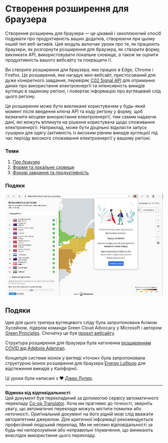 <!--
CO_OP_TRANSLATOR_METADATA:
{
  "original_hash": "b121a279a6ab39878491f3e572673515",
  "translation_date": "2025-08-27T22:09:09+00:00",
  "source_file": "5-browser-extension/README.md",
  "language_code": "uk"
}
-->
# Створення розширення для браузера

Створення розширень для браузера — це цікавий і захоплюючий спосіб подумати про продуктивність ваших додатків, створюючи при цьому інший тип веб-активів. Цей модуль включає уроки про те, як працюють браузери, як розгорнути розширення для браузера, як створити форму, викликати API, використовувати локальне сховище, а також як оцінити продуктивність вашого вебсайту та покращити її.

Ви створите розширення для браузера, яке працює в Edge, Chrome і Firefox. Це розширення, яке нагадує міні-вебсайт, пристосований для дуже конкретного завдання, перевіряє [C02 Signal API](https://www.co2signal.com) для отримання даних про використання електроенергії та інтенсивність викидів вуглецю в заданому регіоні, і повертає інформацію про вуглецевий слід цього регіону.

Це розширення може бути викликане користувачем у будь-який момент після введення ключа API та коду регіону у форму, щоб визначити місцеве використання електроенергії, тим самим надаючи дані, які можуть вплинути на рішення користувача щодо споживання електроенергії. Наприклад, може бути доцільно відкласти запуск сушарки для одягу (активність із високим рівнем викидів вуглецю) під час періоду високого споживання електроенергії у вашому регіоні.

### Теми

1. [Про браузер](1-about-browsers/README.md)
2. [Форми та локальне сховище](2-forms-browsers-local-storage/README.md)
3. [Фонові завдання та продуктивність](3-background-tasks-and-performance/README.md)

### Подяки

![зелене розширення для браузера](../../../translated_images/extension-screenshot.0e7f5bfa110e92e3875e1bc9405edd45a3d2e02963e48900adb91926a62a5807.uk.png)

## Подяки

Ідея для цього тригера вуглецевого сліду була запропонована Асімом Хусейном, лідером команди Green Cloud Advocacy у Microsoft і автором [Green Principles](https://principles.green/). Спочатку це був [проєкт вебсайту](https://github.com/jlooper/green).

Структура розширення для браузера була натхненна [розширенням COVID від Adebola Adeniran](https://github.com/onedebos/covtension).

Концепція системи іконок у вигляді «точок» була запропонована структурою іконок розширення для браузера [Energy Lollipop](https://energylollipop.com/) для відстеження викидів у Каліфорнії.

Ці уроки були написані з ♥️ [Джен Лупер](https://www.twitter.com/jenlooper).

---

**Відмова від відповідальності**:  
Цей документ був перекладений за допомогою сервісу автоматичного перекладу [Co-op Translator](https://github.com/Azure/co-op-translator). Хоча ми прагнемо до точності, зверніть увагу, що автоматичні переклади можуть містити помилки або неточності. Оригінальний документ на його рідній мові слід вважати авторитетним джерелом. Для критичної інформації рекомендується професійний людський переклад. Ми не несемо відповідальності за будь-які непорозуміння або неправильні тлумачення, що виникають внаслідок використання цього перекладу.